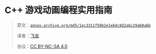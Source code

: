 # C++ 游戏动画编程实用指南

> 原文：[`annas-archive.org/md5/1ec3311f50b2e1eb4c8d2a6c29a60a6b`](https://annas-archive.org/md5/1ec3311f50b2e1eb4c8d2a6c29a60a6b)
> 
> 译者：[飞龙](https://github.com/wizardforcel)
> 
> 协议：[CC BY-NC-SA 4.0](http://creativecommons.org/licenses/by-nc-sa/4.0/)